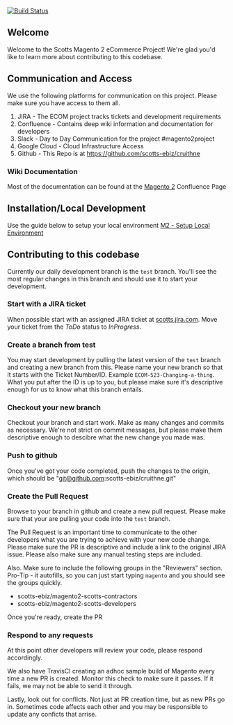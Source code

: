 [![Build Status](https://travis-ci.com/scotts-ebiz/cruithne.svg?token=xfy2Pry5UqGnxUzFz3MW&branch=test)](https://travis-ci.com/scotts-ebiz/cruithne)
<h2>Welcome</h2>
Welcome to the Scotts Magento 2 eCommerce Project! We're glad you'd like to learn more about contributing to this codebase.

## Communication and Access
We use the following platforms for communication on this project. Please make sure you have access to them all. 
1. JIRA - The ECOM project tracks tickets and development requirements
2. Confluence - Contains deep wiki information and documentation for developers
3. Slack - Day to Day Communication for the project #magento2project
4. Google Cloud - Cloud Infrastructure Access
5. Github - This Repo is at https://github.com/scotts-ebiz/cruithne

### Wiki Documentation 
Most of the documentation can be found at the [Magento 2](https://scotts.jira.com/wiki/spaces/DTCWiki/pages/541327393/Magento+2) Confluence Page

## Installation/Local Development
Use the guide below to setup your local environment
[M2 - Setup Local Environment](https://scotts.jira.com/wiki/spaces/DTCWiki/pages/541261927/M2+-+Setup+Local+Environment)

## Contributing to this codebase
Currently our daily development branch is the `test` branch. You'll see the most regular changes in this branch and should use it to start your development. 

### Start with a JIRA ticket
When possible start with an assigned JIRA ticket at [scotts.jira.com](https://scotts.jira.com/secure/RapidBoard.jspa?rapidView=89&projectKey=ECOM). Move your ticket from the *ToDo* status to *InProgress*. 

### Create a branch from test
You may start development by pulling the latest version of the `test` branch and creating a new branch from this. 
Please name your new branch so that it starts with the Ticket Number/ID. Example `ECOM-523-Changing-a-thing`. What you put after the ID is up to you, but please make sure it's descriptive enough for us to know what this branch entails. 

### Checkout your new branch
Checkout your branch and start work. Make as many changes and commits as necessary. We're not strict on commit messages, but please make them descriptive enough to descibre what the new change you made was. 

### Push to github
Once you've got your code completed, push the changes to the origin, which should be "git@github.com:scotts-ebiz/cruithne.git"

### Create the Pull Request
Browse to your branch in github and create a new pull request. Please make sure that your are pulling your code into the `test` branch. 

The Pull Request is an important time to communicate to the other developers what you are trying to achieve with your new code change. Please make sure the PR is descriptive and include a link to the original JIRA issue. 
Please also make sure any manual testing steps are included. 

Also. Make sure to include the following groups in the "Reviewers" section. Pro-Tip - it autofills, so you can just start typing `magento` and you should see the groups quickly.
* scotts-ebiz/magento2-scotts-contractors 
* scotts-ebiz/magento2-scotts-developers

Once you're ready, create the PR

### Respond to any requests
At this point other developers will review your code, please respond accordingly. 

We also have TravisCI creating an adhoc sample build of Magento every time a new PR is created. Monitor this check to make sure it passes. If it fails, we may not be able to send it through. 

Lastly, look out for conflicts. Not just at PR creation time, but as new PRs go in. Sometimes code affects each other and you may be responsible to update any conficts that arrise. 
